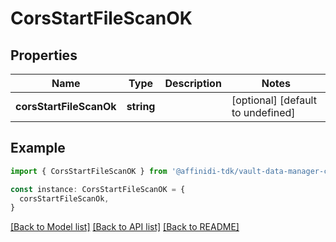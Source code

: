# CorsStartFileScanOK

## Properties

| Name                    | Type       | Description | Notes                             |
| ----------------------- | ---------- | ----------- | --------------------------------- |
| **corsStartFileScanOk** | **string** |             | [optional] [default to undefined] |

## Example

```typescript
import { CorsStartFileScanOK } from '@affinidi-tdk/vault-data-manager-client'

const instance: CorsStartFileScanOK = {
  corsStartFileScanOk,
}
```

[[Back to Model list]](../README.md#documentation-for-models) [[Back to API list]](../README.md#documentation-for-api-endpoints) [[Back to README]](../README.md)
